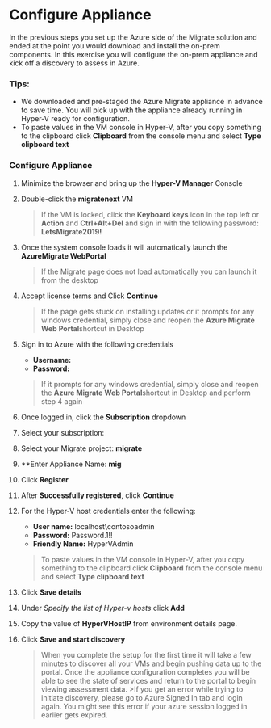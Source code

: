 # Configure Appliance

In the previous steps you set up the Azure side of the Migrate solution and ended at the point you would download and install the on-prem components.  In this exercise you will configure the on-prem appliance and kick off a discovery to assess in Azure.

### Tips:

  * We downloaded and pre-staged the Azure Migrate appliance in advance to save time.  You will pick up with the appliance already running in Hyper-V ready for configuration.
  * To paste values in the VM console in Hyper-V, after you copy something to the clipboard click **Clipboard** from the console menu and select **Type clipboard text**


### Configure Appliance

1. Minimize the browser and bring up the **Hyper-V Manager** Console
2. Double-click  the **migratenext** VM

	>If the VM is locked, click the **Keyboard keys** icon in the top left or **Action** and **Ctrl+Alt+Del** and sign in with the following password: **LetsMigrate2019!**

3. Once the system console loads it will automatically launch  the **AzureMigrate WebPortal**

	>If the Migrate page does not load automatically you can launch it from the desktop

4. Accept license terms and Click **Continue**

	>If the page gets stuck on installing updates or it prompts for any windows credential, simply close and reopen the <strong>Azure Migrate Web Portal</strong>shortcut in Desktop
	
5. Sign in to Azure with the following credentials

	* **Username:** <inject key="AzureAdUserEmail" />
	* **Password:** <inject key="AzureAdUserPassword" />
    >If it prompts for any windows credential, simply close and reopen the <strong>Azure Migrate Web Portal</strong>shortcut in Desktop and perform step 4 again
    
6. Once logged in, click the **Subscription** dropdown
7. Select your subscription: **<inject key="subscriptionName" />**
8. Select your Migrate project: **<copy><inject key="resourceGroupName"  copy="false" />migrate</copy>**
1. **Enter Appliance Name: **<copy>mig<inject key="resourceGroupName"  copy="false" /></copy>**
1. Click **Register**
1. After **Successfully registered**, click **Continue**
1. For the Hyper-V host credentials enter the following:

	* **User name:** localhost\contosoadmin
	* **Password:** Password.1!!
	* **Friendly Name:** HyperVAdmin

    >To paste values in the VM console in Hyper-V, after you copy something to the clipboard click **Clipboard** from the console menu and select **Type clipboard text**

13. Click **Save details**
14. Under *Specify the list of Hyper-v hosts* click **Add**
15. Copy the value of **HyperVHostIP** from environment details page.
16. Click **Save and start discovery**

	>When you complete the setup for the first time it will take a few minutes to discover all your VMs and begin pushing data up to the portal.  Once the appliance configuration completes you will be able to see the state of services and return to the portal to begin viewing assessment data.
        >If you get an error while trying to initiate discovery, please go to Azure Signed In tab and login again.
	>You might see this error if your azure session logged in earlier gets expired.
